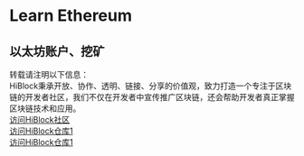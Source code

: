 # Learn Ethereum

## 以太坊账户、挖矿


转载请注明以下信息：  
HiBlock秉承开放、协作、透明、链接、分享的价值观，致力打造一个专注于区块链的开发者社区，我们不仅在开发者中宣传推广区块链，还会帮助开发者真正掌握区块链技术和应用。  
[访问HiBlock社区](hiblock.net)  
[访问HiBlock仓库1](https://github.com/HiBlock/)  
[访问HiBlock仓库1](https://github.com/etherchina/)  

